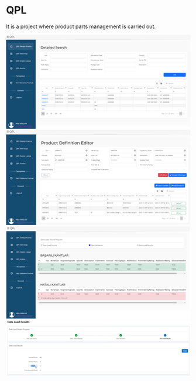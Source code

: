 # QPL
It is a project where product parts management is carried out.

<img src="https://github.com/hilalarslann/QPL/blob/main/1.png"></img>
<img src="https://github.com/hilalarslann/QPL/blob/main/2.png"></img>
<img src="https://github.com/hilalarslann/QPL/blob/main/3.png"></img>
<img src="https://github.com/hilalarslann/QPL/blob/main/4.png"></img>
